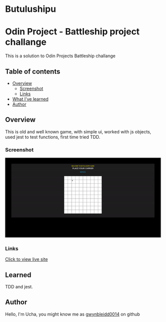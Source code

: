 # Butulushipu

# Odin Project - Battleship project challange

This is a solution to Odin Projects Battleship challange

## Table of contents

- [Overview](#overview)
  - [Screenshot](#screenshot)
  - [Links](#links)
- [What I've learned](#Learned)
- [Author](#author)

## Overview

This is old and well known game, with simple ui, worked with js objects, used jest to test functions, first time tried TDD.

### Screenshot

![Desktop View](./screenshot.gif)

### Links

[Click to view live site](https://gwynbleidd0014.github.io/Battleship/)

## Learned

TDD and jest.

## Author

Hello, I'm Ucha, you might know me as [gwynbleidd0014](https://github.com/gwynbleidd0014) on github
